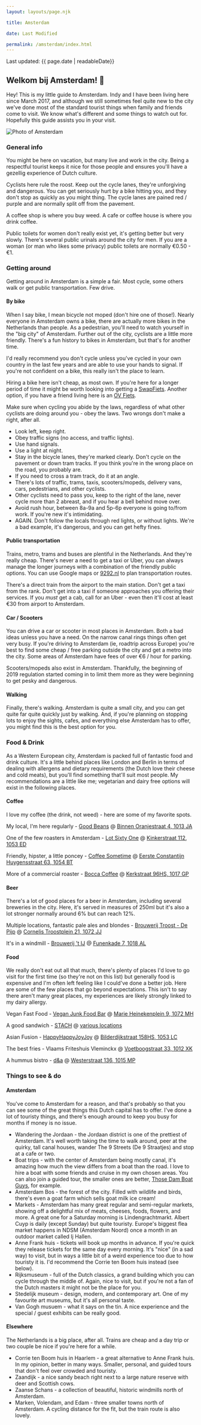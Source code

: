 ```yaml
---
layout: layouts/page.njk

title: Amsterdam

date: Last Modified

permalink: /amsterdam/index.html
---
```


Last updated: {{ page.date | readableDate}}

## Welkom bij Amsterdam! 🌷
Hey! This is my little guide to Amsterdam. Indy and I have been living here since March 2017, and although we still sometimes feel quite new to the city we've done most of the standard tourist things when family and friends come to visit. We know what's different and some things to watch out for. Hopefully this guide assists you in your visit.

![Photo of Amsterdam](../img/amsterdam.jpg)

### General info
You might be here on vacation, but many live and work in the city. Being a respectful tourist keeps it nice for those people and ensures you'll have a gezellig experience of Dutch culture.

Cyclists here rule the roost. Keep out the cycle lanes, they're unforgiving and dangerous. You can get seriously hurt by a bike hitting you, and they don't stop as quickly as you might thing. The cycle lanes are pained red / purple and are normally split off from the pavement.

A coffee shop is where you buy weed. A cafe or coffee house is where you drink coffee.

Public toilets for women don't really exist yet, it's getting better but very slowly. There's several public urinals around the city for men. If you are a woman (or man who likes some privacy) public toilets are normally €0.50 - €1.

### Getting around
Getting around in Amsterdam is a simple a fair. Most cycle, some others walk or get public transportation. Few drive.

#### By bike
When I say bike, I mean bicycle not moped (don't hire one of those!). Nearly everyone in Amsterdam owns a bike, there are actually more bikes in the Netherlands than people. As a pedestrian, you'll need to watch yourself in the "big city" of Amsterdam. Further out of the city, cyclists are a little more friendly. There's a fun history to bikes in Amsterdam, but that's for another time.

I'd really recommend you don't cycle unless you've cycled in your own country in the last few years and are able to use your hands to signal. If you're not confident on a bike, this really isn't the place to learn.

Hiring a bike here isn't cheap, as most own. If you're here for a longer period of time it might be worth looking into getting a [SwapFiets](https://swapfiets.nl/). Another option, if you have a friend living here is an [OV Fiets](https://www.ns.nl/en/door-to-door/ov-fiets).

Make sure when cycling you abide by the laws, regardless of what other cyclists are doing around you - obey the laws. Two wrongs don't make a right, after all.
- Look left, keep right.
- Obey traffic signs (no access, and traffic lights).
- Use hand signals.
- Use a light at night.
- Stay in the bicycle lanes, they're marked clearly. Don't cycle on the pavement or down tram tracks. If you think you're in the wrong place on the road, you probably are.
- If you need to cross a tram track, do it at an angle.
- There's lots of traffic, trams, taxis, scooters/mopeds, delivery vans, cars, pedestrians, and other cyclists.
- Other cyclists need to pass you, keep to the right of the lane, never cycle more than 2 abreast, and if you hear a bell behind move over.
- Avoid rush hour, between 8a-9a and 5p-6p everyone is going to/from work. If you're new it's intimidating.
- AGAIN. Don't follow the locals through red lights, or without lights. We're a bad example, it's dangerous, and you can get hefty fines.

#### Public transportation
Trains, metro, trams and buses are plentiful in the Netherlands. And they're really cheap. There's never a need to get a taxi or Uber, you can always manage the longer journeys with a combination of the friendly public options. You can use Google maps or [9292.nl](https://9292.nl/) to plan transportation routes.

There's a direct train from the airport to the main station. Don't get a taxi from the rank. Don't get into a taxi if someone approaches you offering their services. If you _must_ get a cab, call for an Uber - even then it'll cost at least €30 from airport to Amsterdam.

#### Car / Scooters
You can drive a car or scooter in most places in Amsterdam. Both a bad ideas unless you have a need. On the narrow canal rings things often get very busy. If you're driving to Amsterdam (ie, roadtrip across Europe) you're best to find some cheap / free parking outside the city and get a metro into the city. Some areas of Amsterdam have fees of over €6 / hour for parking.

Scooters/mopeds also exist in Amsterdam. Thankfully, the beginning of 2019 regulation started coming in to limit them more as they were beginning to get pesky and dangerous.

#### Walking
Finally, there's walking. Amsterdam is quite a small city, and you can get quite far quite quickly just by walking. And, if you're planning on stopping lots to enjoy the sights, cafes, and everything else Amsterdam has to offer, you might find this is the best option for you.

### Food & Drink
As a Western European city, Amsterdam is packed full of fantastic food and drink culture. It's a little behind places like London and Berlin in terms of dealing with allergens and dietary requirements (the Dutch love their cheese and cold meats), but you'll find something that'll suit most people. My recommendations are a little like me; vegetarian and dairy free options will exist in the following places.

#### Coffee
I love my coffee (the drink, not weed) - here are some of my favorite spots.

My local, I'm here regularly - [Good Beans](https://fuckingstrongcoffee.amsterdam/) @ [Binnen Oranjestraat 4, 1013 JA](https://www.google.com/maps/place/Good+Beans/@52.3823672,4.8873037,15z/data=!4m2!3m1!1s0x0:0xfa947614f8adcac5?sa=X&ved=2ahUKEwj1n7KvyrziAhWMJlAKHVj0Bj0Q_BIwCnoECA8QCA)

One of the few roasters in Amsterdam - [Lot Sixty One](https://lotsixtyone.com/) @ [Kinkerstraat 112, 1053 ED](https://www.google.com/maps/place/Lot+Sixty+One+Coffee+Roasters/@52.366834,4.8681123,17z/data=!3m1!4b1!4m5!3m4!1s0x47c609e06fa3f911:0xd77ac43639e1d9a9!8m2!3d52.366834!4d4.870301)

Friendly, hipster, a little poncey - [Coffee Sometime](http://www.coffeesometime.nl/) @ [Eerste Constantijn Huygensstraat 63, 1054 BT](https://www.google.com/maps/place/Coffee+Sometime/@52.3675061,4.8628523,15z/data=!4m5!3m4!1s0x0:0x49eaa5cbb4f6a4c4!8m2!3d52.363261!4d4.8751509)

More of a commercial roaster - [Bocca Coffee](https://www.bocca.nl/) @ [Kerkstraat 96HS, 1017 GP](https://www.google.com/maps/place/Bocca+Coffee/@52.3644467,4.8846387,17z/data=!3m1!4b1!4m5!3m4!1s0x47c609dc41cac6d7:0xfc6a1e41168ca97a!8m2!3d52.3644467!4d4.8868274)

#### Beer
There's a lot of good places for a beer in Amsterdam, including several breweries in the city. Here, it's served in measures of 250ml but it's also a lot stronger normally around 6% but can reach 12%.

Multiple locations, fantastic pale ales and blondes - [Brouwerij Troost - De Pijp](https://brouwerijtroost.nl/depijp-amsterdam/) @ [Cornelis Troostplein 21, 1072 JJ](https://www.google.com/maps/place/Brouwerij+Troost/@52.3681881,4.860774,13z/data=!4m9!1m3!2m2!1stroost!6e2!3m4!1s0x0:0x22b5910e2dfb62cc!8m2!3d52.3504999!4d4.8909867)

It's in a windmill - [Brouwerij 't IJ](http://www.brouwerijhetij.nl/) @ [Funenkade 7, 1018 AL](https://www.google.com/maps/place/Brouwerij+'t+IJ/@52.3666926,4.9242268,17z/data=!3m1!4b1!4m5!3m4!1s0x47c6090b41c8f893:0x77fe1349de1f4bc4!8m2!3d52.3666926!4d4.9264154)

#### Food
We really don't eat out all that much, there's plenty of places I'd love to go visit for the first time (so they're not on this list) but generally food is expensive and I'm often left feeling like I could've done a better job. Here are some of the few places that go beyond expectations. This isn't to say there aren't many great places, my experiences are likely strongly linked to my dairy allergy.

Vegan Fast Food - [Vegan Junk Food Bar](https://www.veganjunkfoodbar.com) @ [Marie Heinekenplein 9, 1072 MH](https://www.google.com/maps/place/Vegan+Junk+Food+Bar/@52.3828616,4.8820054,15z/data=!4m5!3m4!1s0x47c609ed47026f37:0x5b266bccd510acdd!8m2!3d52.3572385!4d4.891575)

A good sandwich - [STACH](http://stach-food.nl/) @ [various locations](https://www.google.com/maps/search/stach/@52.3664103,4.8750096,14z)

Asian Fusion - [HappyHappyJoyJoy](https://happyhappyjoyjoy.asia/nl) @ [Bilderdijkstraat 158HS, 1053 LC](https://www.google.com/maps/place/Happyhappyjoyjoy+West/@52.3675076,4.8694182,17z/data=!3m1!4b1!4m5!3m4!1s0x47c609e081b170c1:0xa10f63d7a03f0c89!8m2!3d52.3675076!4d4.8716068)

The best fries - Vlaams Friteshuis Vleminckx @ [Voetboogstraat 33, 1012 XK](https://www.google.com/maps/place/Vlaams+Friteshuis+Vleminckx/@52.3775303,4.8706965,14z/data=!4m8!1m2!2m1!1sfood!3m4!1s0x0:0x7249bc1642186222!8m2!3d52.3678993!4d4.8910081)

A hummus bistro - [d&a](https://dna-hummusbistro.com/) @ [Westerstraat 136, 1015 MP](https://www.google.com/maps/place/Hummus+bistro+d%26a/@52.3828616,4.8820054,15z/data=!4m5!3m4!1s0x47c609d005adb349:0xf952217fed0c6333!8m2!3d52.3784317!4d4.8826728)

### Things to see & do
#### Amsterdam
You've come to Amsterdam for a reason, and that's probably so that you can see some of the great things this Dutch capital has to offer. I've done a lot of touristy things, and there's enough around to keep you busy for months if money is no issue.

- Wandering the Jordaan - the Jordaan district is one of the prettiest of Amsterdam. It's well worth taking the time to walk around, peer at the quirky, tall canal houses, wander The 9 Streets (De 9 Straatjes) and stop at a cafe or two.
- Boat trips - with the center of Amsterdam being mostly canal, it's amazing how much the view differs from a boat than the road. I love to hire a boat with some friends and cruise in my own chosen areas. You can also join a guided tour, the smaller ones are better, [Those Dam Boat Guys](https://www.thosedamboatguys.com/), for example.
- Amsterdam Bos - the forest of the city. Filled with wildlife and birds, there's even a goat farm which sells goat milk ice cream!
- Markets - Amsterdam has many great regular and semi-regular markets, showing off a delightful mix of meats, cheeses, foods, flowers, and more. A great one for a Saturday morning is Lindengrachtmarkt. Albert Cuyp is daily (except Sunday) but quite touristy. Europe's biggest flea market happens in NDSM (Amsterdam Noord) once a month in an outdoor market called Ij Hallen.
- Anne Frank huis - tickets will book up months in advance. If you're quick they release tickets for the same day every morning. It's "nice" (in a sad way) to visit, but in ways a little bit of a weird experience too due to how touristy it is. I'd recommend the Corrie ten Boom huis instead (see below).
- Rijksmuseum - full of the Dutch classics, a grand building which you can cycle through the middle of. Again, nice to visit, but if you're not a fan of the Dutch masters it might not be the place for you.
- Stedelijk museum - design, modern, and contemporary art. One of my favourite art museums, but it's all personal taste.
- Van Gogh musuem - what it says on the tin. A nice experience and the special / guest exhibits can be really good.


#### Elsewhere
The Netherlands is a big place, after all. Trains are cheap and a day trip or two couple be nice if you're here for a while.

- Corrie ten Boom huis in Haarlem - a great alternative to Anne Frank huis. In my opinion, better in many ways. Smaller, personal, and guided tours that don't feel over crowded and touristy.
- Zaandijk - a nice sandy beach right next to a large nature reserve with deer and Scottish cows.
- Zaanse Schans - a collection of beautiful, historic windmills north of Amsterdam.
- Marken, Volendam, and Edam - three smaller towns north of Amsterdam. A cycling distance for the fit, but the train route is also lovely.

